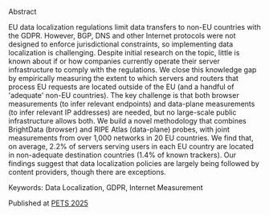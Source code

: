 Abstract

EU data localization regulations limit data transfers to non-EU countries with the GDPR. However, BGP, DNS and other Internet protocols were not designed to enforce jurisdictional constraints, so implementing data localization is challenging. Despite initial research on the topic, little is known about if or how companies currently operate their server infrastructure to comply with the regulations. We close this knowledge gap by empirically measuring the extent to which servers and routers that process EU requests are located outside of the EU (and a handful of 'adequate' non-EU countries). The key challenge is that both browser measurements (to infer relevant endpoints) and data-plane measurements (to infer relevant IP addresses) are needed, but no large-scale public infrastructure allows both. We build a novel methodology that combines BrightData (browser) and RIPE Atlas (data-plane) probes, with joint measurements from over 1,000 networks in 20 EU countries. We find that, on average, 2.2% of servers serving users in each EU country are located in non-adequate destination countries (1.4% of known trackers). Our findings suggest that data localization policies are largely being followed by content providers, though there are exceptions.

Keywords: Data Localization, GDPR, Internet Measurement

Published at [PETS 2025](https://doi.org/10.56553/popets-2025-0107)

